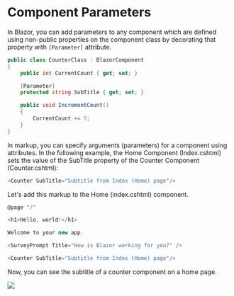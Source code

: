 # Component Parameters

In Blazor, you can add parameters to any component which are defined using non-public properties on the component class by decorating that property with `[Parameter]` attribute. 

```csharp
public class CounterClass : BlazorComponent
{
    public int CurrentCount { get; set; }

    [Parameter]
    protected string SubTitle { get; set; }

    public void IncrementCount()
    {
        CurrentCount += 5;
    }
}
```
In markup, you can specify arguments (parameters) for a component using attributes. In the following example, the Home Component (Index.cshtml) sets the value of the SubTitle property of the Counter Component (Counter.cshtml):

```csharp
<Counter SubTitle="Subtitle from Index (Home) page"/>
```

Let's add this markup to the Home (index.cshtml) component.

```csharp
@page "/"

<h1>Hello, world!</h1>

Welcome to your new app.

<SurveyPrompt Title="How is Blazor working for you?" />

<Counter SubTitle="Subtitle from Index (Home) page"/>
```

Now, you can see the subtitle of a counter component on a home page.

<img src="https://raw.githubusercontent.com/zzzprojects/tutorial4.net/master/blazor-tutorial/images/component-parameters.png">
